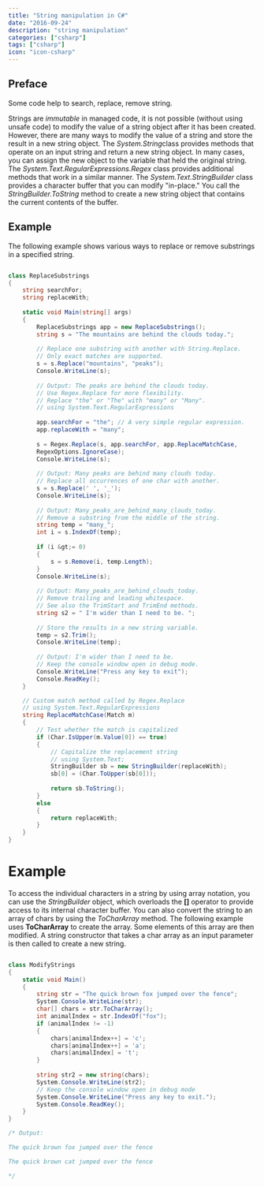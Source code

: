 ```yaml
---
title: "String manipulation in C#"
date: "2016-09-24"
description: "string manipulation"
categories: ["csharp"]
tags: ["csharp"]
icon: "icon-csharp"
---
```


## Preface

Some code help to search, replace, remove string.

Strings are *immutable* in managed code, it is not possible (without using unsafe code) to modify the value of a string object after it has been
created. However, there are many ways to modify the value of a string and store the result in a new string object. The *System.String*class
provides methods that operate on an input string and return a new string object. In many cases, you can assign the new object to the variable
that held the original string.
The *System.Text.RegularExpressions.Regex* class provides additional methods that work in a similar manner.
The *System.Text.StringBuilder* class provides a character buffer that you can modify "in-place." You call
the *StringBuilder.ToString* method to create a new string object that contains the current contents of the
buffer.

## Example

The following example shows various ways to replace or remove substrings
in a specified string.

```csharp

class ReplaceSubstrings
{
    string searchFor;
    string replaceWith;
    
    static void Main(string[] args)
    {
        ReplaceSubstrings app = new ReplaceSubstrings();
        string s = "The mountains are behind the clouds today.";
        
        // Replace one substring with another with String.Replace.
        // Only exact matches are supported.
        s = s.Replace("mountains", "peaks");
        Console.WriteLine(s);
        
        // Output: The peaks are behind the clouds today.
        // Use Regex.Replace for more flexibility.
        // Replace "the" or "The" with "many" or "Many".
        // using System.Text.RegularExpressions
        
        app.searchFor = "the"; // A very simple regular expression.
        app.replaceWith = "many";
        
        s = Regex.Replace(s, app.searchFor, app.ReplaceMatchCase,
        RegexOptions.IgnoreCase);
        Console.WriteLine(s);
        
        // Output: Many peaks are behind many clouds today.
        // Replace all occurrences of one char with another.
        s = s.Replace(' ', '_');
        Console.WriteLine(s);
        
        // Output: Many_peaks_are_behind_many_clouds_today.
        // Remove a substring from the middle of the string.
        string temp = "many_";
        int i = s.IndexOf(temp);
        
        if (i &gt;= 0)
        {
            s = s.Remove(i, temp.Length);
        }
        Console.WriteLine(s);
        
        // Output: Many_peaks_are_behind_clouds_today.
        // Remove trailing and leading whitespace.
        // See also the TrimStart and TrimEnd methods.
        string s2 = " I'm wider than I need to be. ";
        
        // Store the results in a new string variable.
        temp = s2.Trim();
        Console.WriteLine(temp);
        
        // Output: I'm wider than I need to be.
        // Keep the console window open in debug mode.
        Console.WriteLine("Press any key to exit");
        Console.ReadKey();
    }

    // Custom match method called by Regex.Replace
    // using System.Text.RegularExpressions
    string ReplaceMatchCase(Match m)
    {
        // Test whether the match is capitalized
        if (Char.IsUpper(m.Value[0]) == true)
        {
            // Capitalize the replacement string
            // using System.Text;
            StringBuilder sb = new StringBuilder(replaceWith);
            sb[0] = (Char.ToUpper(sb[0]));
            
            return sb.ToString();
        }
        else
        {
            return replaceWith;
        }
    }
}

```

# Example

To access the individual characters in a string by using array notation, you can use the *StringBuilder* object, which overloads
the **\[\]** operator to provide access to its internal character buffer.
You can also convert the string to an array of chars by using the *ToCharArray* method. The following example uses **ToCharArray** to
create the array. Some elements of this array are then modified. A string constructor that takes a char array as an input parameter is then
called to create a new string.

``` csharp

class ModifyStrings
{
    static void Main()
    {
        string str = "The quick brown fox jumped over the fence";
        System.Console.WriteLine(str);
        char[] chars = str.ToCharArray();
        int animalIndex = str.IndexOf("fox");
        if (animalIndex != -1)
        {
            chars[animalIndex++] = 'c';
            chars[animalIndex++] = 'a';
            chars[animalIndex] = 't';
        }
        
        string str2 = new string(chars);
        System.Console.WriteLine(str2);
        // Keep the console window open in debug mode
        System.Console.WriteLine("Press any key to exit.");
        System.Console.ReadKey();
    }
}

/* Output:

The quick brown fox jumped over the fence

The quick brown cat jumped over the fence

*/

```
